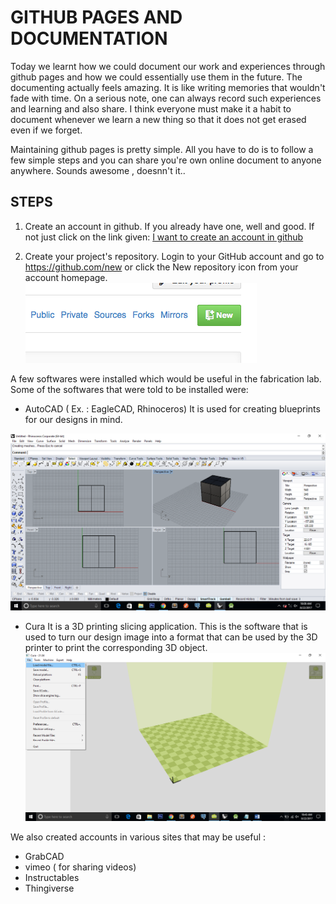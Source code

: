 # GITHUB PAGES AND DOCUMENTATION 

Today we learnt how we could document our work and experiences through github pages and how we could essentially use them in the future. The documenting actually feels amazing. It is like writing memories that wouldn't fade with time. On a serious note, one can always record such experiences and learning and also share. I think everyone must make it a habit to document whenever we learn a new thing so that it does not get erased even if we forget.

Maintaining github pages is pretty simple. All you have to do is to follow a few simple steps and you can share you're own online document to anyone anywhere. Sounds awesome , doesnn't it..

## STEPS

1. Create an account in github. If you already have one, well and good. If not just click on the link given:
[I want to create an account in github](https://github.com/join?source=header-home)

2. Create your project's repository. Login to your GitHub account and go to https://github.com/new or click the New repository icon from your account homepage.
![GitHub Logo](/images/githubpage.png)





A few softwares were installed which would be useful in the fabrication lab. Some of the softwares that were told to be installed were:

* AutoCAD ( Ex. : EagleCAD, Rhinoceros)
It is used for creating blueprints for our designs in mind.

![FABLAB class](/images/autocad1.png)
* Cura 
It is a 3D printing slicing application. This is the software that is used to turn our design image into a format that can be used by the 3D printer to print the corresponding 3D object. 
![FABLAB class](/images/curascreen1.png)


We also created accounts in various sites that may be useful :
* GrabCAD
* vimeo ( for sharing videos)
* Instructables
* Thingiverse
